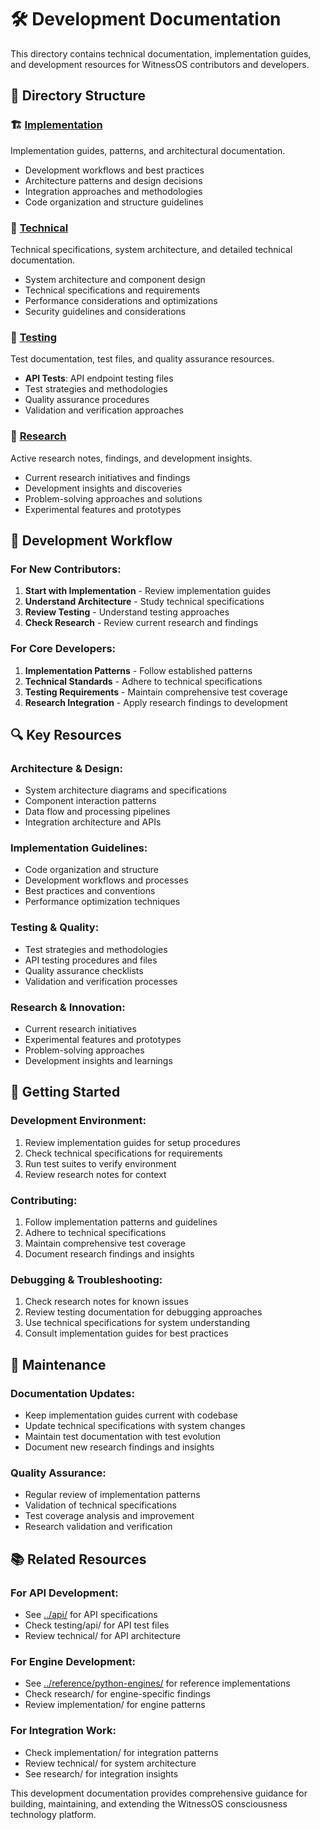 # 🛠️ Development Documentation

This directory contains technical documentation, implementation guides, and development resources for WitnessOS contributors and developers.

## 📁 Directory Structure

### 🏗️ [Implementation](./implementation/)
Implementation guides, patterns, and architectural documentation.
- Development workflows and best practices
- Architecture patterns and design decisions
- Integration approaches and methodologies
- Code organization and structure guidelines

### 🔧 [Technical](./technical/)
Technical specifications, system architecture, and detailed technical documentation.
- System architecture and component design
- Technical specifications and requirements
- Performance considerations and optimizations
- Security guidelines and considerations

### 🧪 [Testing](./testing/)
Test documentation, test files, and quality assurance resources.
- **API Tests**: API endpoint testing files
- Test strategies and methodologies
- Quality assurance procedures
- Validation and verification approaches

### 🔬 [Research](./research/)
Active research notes, findings, and development insights.
- Current research initiatives and findings
- Development insights and discoveries
- Problem-solving approaches and solutions
- Experimental features and prototypes

## 🎯 Development Workflow

### For New Contributors:
1. **Start with Implementation** - Review implementation guides
2. **Understand Architecture** - Study technical specifications
3. **Review Testing** - Understand testing approaches
4. **Check Research** - Review current research and findings

### For Core Developers:
1. **Implementation Patterns** - Follow established patterns
2. **Technical Standards** - Adhere to technical specifications
3. **Testing Requirements** - Maintain comprehensive test coverage
4. **Research Integration** - Apply research findings to development

## 🔍 Key Resources

### Architecture & Design:
- System architecture diagrams and specifications
- Component interaction patterns
- Data flow and processing pipelines
- Integration architecture and APIs

### Implementation Guidelines:
- Code organization and structure
- Development workflows and processes
- Best practices and conventions
- Performance optimization techniques

### Testing & Quality:
- Test strategies and methodologies
- API testing procedures and files
- Quality assurance checklists
- Validation and verification processes

### Research & Innovation:
- Current research initiatives
- Experimental features and prototypes
- Problem-solving approaches
- Development insights and learnings

## 🚀 Getting Started

### Development Environment:
1. Review implementation guides for setup procedures
2. Check technical specifications for requirements
3. Run test suites to verify environment
4. Review research notes for context

### Contributing:
1. Follow implementation patterns and guidelines
2. Adhere to technical specifications
3. Maintain comprehensive test coverage
4. Document research findings and insights

### Debugging & Troubleshooting:
1. Check research notes for known issues
2. Review testing documentation for debugging approaches
3. Use technical specifications for system understanding
4. Consult implementation guides for best practices

## 🔄 Maintenance

### Documentation Updates:
- Keep implementation guides current with codebase
- Update technical specifications with system changes
- Maintain test documentation with test evolution
- Document new research findings and insights

### Quality Assurance:
- Regular review of implementation patterns
- Validation of technical specifications
- Test coverage analysis and improvement
- Research validation and verification

## 📚 Related Resources

### For API Development:
- See [../api/](../api/) for API specifications
- Check testing/api/ for API test files
- Review technical/ for API architecture

### For Engine Development:
- See [../reference/python-engines/](../reference/python-engines/) for reference implementations
- Check research/ for engine-specific findings
- Review implementation/ for engine patterns

### For Integration Work:
- Check implementation/ for integration patterns
- Review technical/ for system architecture
- See research/ for integration insights

This development documentation provides comprehensive guidance for building, maintaining, and extending the WitnessOS consciousness technology platform.
